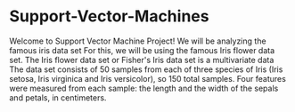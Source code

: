 # Support-Vector-Machines

Welcome to Support Vector Machine Project! We will be analyzing the famous iris data set
For this, we will be using the famous Iris flower data set.
The Iris flower data set or Fisher's Iris data set is a multivariate data The data set consists of 50 samples from each of three species of Iris (Iris setosa, Iris virginica and Iris versicolor), so 150 total samples. Four features were measured from each sample: the length and the width of the sepals and petals, in centimeters.

